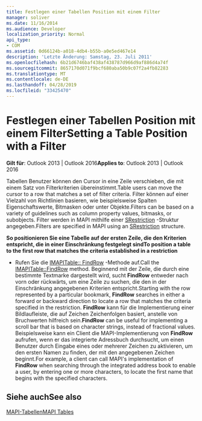 ```yaml
---
title: Festlegen einer Tabellen Position mit einem Filter
manager: soliver
ms.date: 11/16/2014
ms.audience: Developer
localization_priority: Normal
api_type:
- COM
ms.assetid: 0d66124b-a018-4db4-b55b-a0e5ed467e14
description: 'Letzte Änderung: Samstag, 23. Juli 2011'
ms.openlocfilehash: 6b21d6746baf438af438787d966d9af886d4a74f
ms.sourcegitcommit: 8657170d071f9bcf680aba50b9c07f2a4fb82283
ms.translationtype: MT
ms.contentlocale: de-DE
ms.lasthandoff: 04/28/2019
ms.locfileid: "33425470"
---
```

# <a name="setting-a-table-position-with-a-filter"></a><span data-ttu-id="5398d-103">Festlegen einer Tabellen Position mit einem Filter</span><span class="sxs-lookup"><span data-stu-id="5398d-103">Setting a Table Position with a Filter</span></span>

  
  
<span data-ttu-id="5398d-104">**Gilt für**: Outlook 2013 | Outlook 2016</span><span class="sxs-lookup"><span data-stu-id="5398d-104">**Applies to**: Outlook 2013 | Outlook 2016</span></span> 
  
<span data-ttu-id="5398d-105">Tabellen Benutzer können den Cursor in eine Zeile verschieben, die mit einem Satz von Filterkriterien übereinstimmt.</span><span class="sxs-lookup"><span data-stu-id="5398d-105">Table users can move the cursor to a row that matches a set of filter criteria.</span></span> <span data-ttu-id="5398d-106">Filter können auf einer Vielzahl von Richtlinien basieren, wie beispielsweise Spalten Eigenschaftswerte, Bitmasken oder unter Objekte.</span><span class="sxs-lookup"><span data-stu-id="5398d-106">Filters can be based on a variety of guidelines such as column property values, bitmasks, or subobjects.</span></span> <span data-ttu-id="5398d-107">Filter werden in MAPI mithilfe einer [SRestriction](srestriction.md) -Struktur angegeben.</span><span class="sxs-lookup"><span data-stu-id="5398d-107">Filters are specified in MAPI using an [SRestriction](srestriction.md) structure.</span></span> 
  
 <span data-ttu-id="5398d-108">**So positionieren Sie eine Tabelle auf der ersten Zeile, die den Kriterien entspricht, die in einer Einschränkung festgelegt sind**</span><span class="sxs-lookup"><span data-stu-id="5398d-108">**To position a table to the first row that matches the criteria established in a restriction**</span></span>
  
- <span data-ttu-id="5398d-109">Rufen Sie die [IMAPITable:: FindRow](imapitable-findrow.md) -Methode auf.</span><span class="sxs-lookup"><span data-stu-id="5398d-109">Call the [IMAPITable::FindRow](imapitable-findrow.md) method.</span></span> <span data-ttu-id="5398d-110">Beginnend mit der Zeile, die durch eine bestimmte Textmarke dargestellt wird, sucht **FindRow** entweder nach vorn oder rückwärts, um eine Zeile zu suchen, die den in der Einschränkung angegebenen Kriterien entspricht.</span><span class="sxs-lookup"><span data-stu-id="5398d-110">Starting with the row represented by a particular bookmark, **FindRow** searches in either a forward or backward direction to locate a row that matches the criteria specified in the restriction.</span></span> <span data-ttu-id="5398d-111">**FindRow** kann für die Implementierung einer Bildlaufleiste, die auf Zeichen Zeichenfolgen basiert, anstelle von Bruchwerten hilfreich sein.</span><span class="sxs-lookup"><span data-stu-id="5398d-111">**FindRow** can be useful for implementing a scroll bar that is based on character strings, instead of fractional values.</span></span> <span data-ttu-id="5398d-112">Beispielsweise kann ein Client die MAPI-Implementierung von **FindRow** aufrufen, wenn er das integrierte Adressbuch durchsucht, um einen Benutzer durch Eingabe eines oder mehrerer Zeichen zu aktivieren, um den ersten Namen zu finden, der mit den angegebenen Zeichen beginnt.</span><span class="sxs-lookup"><span data-stu-id="5398d-112">For example, a client can call MAPI's implementation of **FindRow** when searching through the integrated address book to enable a user, by entering one or more characters, to locate the first name that begins with the specified characters.</span></span> 
    
## <a name="see-also"></a><span data-ttu-id="5398d-113">Siehe auch</span><span class="sxs-lookup"><span data-stu-id="5398d-113">See also</span></span>



[<span data-ttu-id="5398d-114">MAPI-Tabellen</span><span class="sxs-lookup"><span data-stu-id="5398d-114">MAPI Tables</span></span>](mapi-tables.md)

